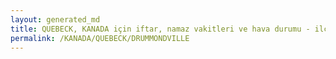 ```yaml
---
layout: generated_md
title: QUEBECK, KANADA için iftar, namaz vakitleri ve hava durumu - ilçe/eyalet seç
permalink: /KANADA/QUEBECK/DRUMMONDVILLE
---
```


<script type="text/javascript">
  var country = KANADA;
  var city = QUEBECK;
  var state = DRUMMONDVILLE;
  var lat = 72;
  var lon = 21;
</script>
